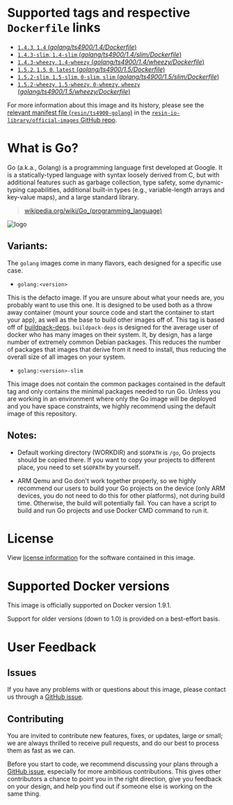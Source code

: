 # Supported tags and respective `Dockerfile` links

-	[`1.4.3`, `1.4` (*golang/ts4900/1.4/Dockerfile*)](https://github.com/resin-io-library/base-images/blob/22e06093d343189f1d7c0b1c6904528638a99640/golang/ts4900/1.4/Dockerfile)
-	[`1.4.3-slim`, `1.4-slim` (*golang/ts4900/1.4/slim/Dockerfile*)](https://github.com/resin-io-library/base-images/blob/22e06093d343189f1d7c0b1c6904528638a99640/golang/ts4900/1.4/slim/Dockerfile)
-	[`1.4.3-wheezy`, `1.4-wheezy` (*golang/ts4900/1.4/wheezy/Dockerfile*)](https://github.com/resin-io-library/base-images/blob/bd2ed2c82109c22cfab5b07b1b312b8e6450e643/golang/ts4900/1.4/wheezy/Dockerfile)
-	[`1.5.2`, `1.5`, `0`, `latest` (*golang/ts4900/1.5/Dockerfile*)](https://github.com/resin-io-library/base-images/blob/22e06093d343189f1d7c0b1c6904528638a99640/golang/ts4900/1.5/Dockerfile)
-	[`1.5.2-slim`, `1.5-slim`, `0-slim`, `slim` (*golang/ts4900/1.5/slim/Dockerfile*)](https://github.com/resin-io-library/base-images/blob/22e06093d343189f1d7c0b1c6904528638a99640/golang/ts4900/1.5/slim/Dockerfile)
-	[`1.5.2-wheezy`, `1.5-wheezy`, `0-wheezy`, `wheezy` (*golang/ts4900/1.5/wheezy/Dockerfile*)](https://github.com/resin-io-library/base-images/blob/5dfce6ddcc6095da54a5e59ee35e0a208891b82b/golang/ts4900/1.5/wheezy/Dockerfile)

For more information about this image and its history, please see the [relevant manifest file (`resin/ts4900-golang`)](https://github.com/resin-io-library/official-images/blob/master/library/ts4900-golang) in the [`resin-io-library/official-images` GitHub repo](https://github.com/resin-io-library/official-images).

# What is Go?

Go (a.k.a., Golang) is a programming language first developed at Google. It is a statically-typed language with syntax loosely derived from C, but with additional features such as garbage collection, type safety, some dynamic-typing capabilities, additional built-in types (e.g., variable-length arrays and key-value maps), and a large standard library.

> [wikipedia.org/wiki/Go_(programming_language)](http://en.wikipedia.org/wiki/Go_%28programming_language%29)

![logo](https://raw.githubusercontent.com/resin-io-library/docs/master/ts4900-golang/logo.png)

## Variants:

The `golang` images come in many flavors, each designed for a specific use case.

* `golang:<version>`

This is the defacto image. If you are unsure about what your needs are, you probably want to use this one. It is designed to be used both as a throw away container (mount your source code and start the container to start your app), as well as the base to build other images off of. This tag is based off of [buildpack-deps](#buildpack-deps). `buildpack-deps` is designed for the average user of docker who has many images on their system. It, by design, has a large number of extremely common Debian packages. This reduces the number of packages that images that derive from it need to install, thus reducing the overall size of all images on your system.

* `golang:<version>-slim`

This image does not contain the common packages contained in the default tag and only contains the minimal packages needed to run Go. Unless you are working in an environment where only the Go image will be deployed and you have space constraints, we highly recommend using the default image of this repository.

## Notes:

* Default working directory (WORKDIR) and `$GOPATH` is `/go`, Go projects should be copied there. If you want to copy your projects to different place, you need to set `$GOPATH` by yourself.

* ARM Qemu and Go don't work together properly, so we highly recommend our users to build your Go projects on the device (only ARM devices, you do not need to do this for other platforms), not during build time. Otherwise, the build will potentially fail. You can have a script to build and run Go projects and use Docker CMD command to run it.

# License

View [license information](http://golang.org/LICENSE) for the software contained in this image.

# Supported Docker versions

This image is officially supported on Docker version 1.9.1.

Support for older versions (down to 1.0) is provided on a best-effort basis.

# User Feedback

## Issues

If you have any problems with or questions about this image, please contact us through a [GitHub issue](https://github.com/resin-io-library/base-images/issues).

## Contributing

You are invited to contribute new features, fixes, or updates, large or small; we are always thrilled to receive pull requests, and do our best to process them as fast as we can.

Before you start to code, we recommend discussing your plans through a [GitHub issue](https://github.com/resin-io-library/base-images/issues), especially for more ambitious contributions. This gives other contributors a chance to point you in the right direction, give you feedback on your design, and help you find out if someone else is working on the same thing.
